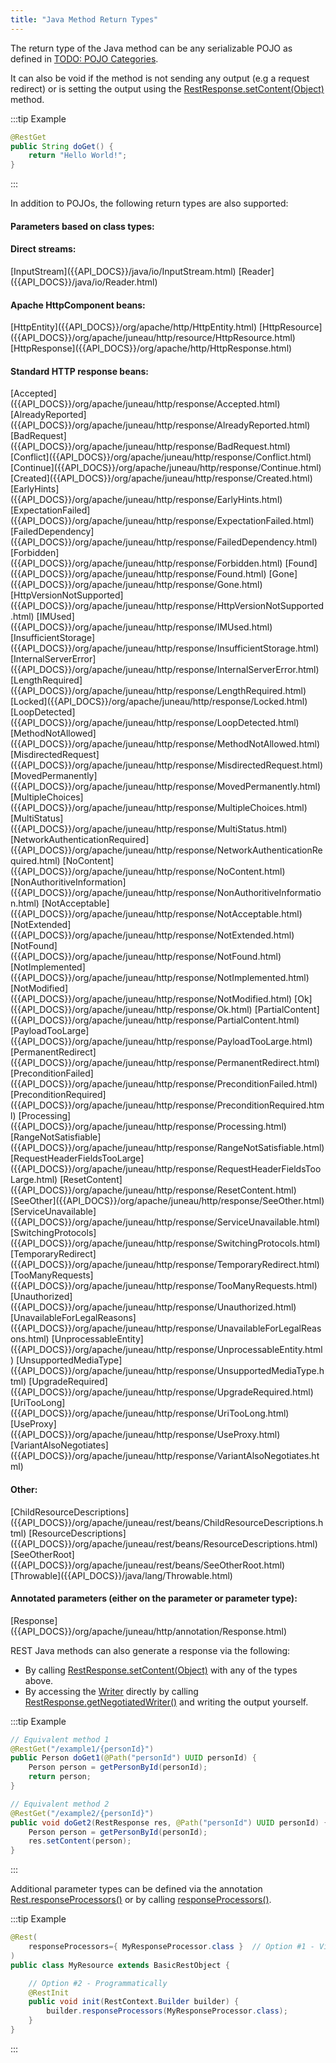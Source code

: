 ```yaml
---
title: "Java Method Return Types"
---
```


The return type of the Java method can be any serializable POJO as defined in [TODO: POJO Categories](TODO.md).

It can also be void if the method is not sending any output (e.g  a request redirect) or is setting the output using the [RestResponse.setContent(Object)]({{API_DOCS}}/org/apache/juneau/rest/RestResponse.html#setContent(Object)) method.

:::tip Example
```java
@RestGet
public String doGet() {
    return "Hello World!";
}
```
:::

In addition to POJOs, the following return types are also supported:

#### Parameters based on class types:

#### Direct streams:

<tree>
<node-0><java-class>[InputStream]({{API_DOCS}}/java/io/InputStream.html)</java-class></node-0>
<node-1><java-method>[Reader]({{API_DOCS}}/java/io/Reader.html)</java-method></node-1>
</tree>

#### Apache HttpComponent beans:

<tree>
<node-0><java-class>[HttpEntity]({{API_DOCS}}/org/apache/http/HttpEntity.html)</java-class></node-0>
<node-0><java-class>[HttpResource]({{API_DOCS}}/org/apache/juneau/http/resource/HttpResource.html)</java-class></node-0>
<node-0><java-class>[HttpResponse]({{API_DOCS}}/org/apache/http/HttpResponse.html)</java-class></node-0>
</tree>

#### Standard HTTP response beans:

<tree>
<node-0><java-class>[Accepted]({{API_DOCS}}/org/apache/juneau/http/response/Accepted.html)</java-class></node-0>
<node-0><java-class>[AlreadyReported]({{API_DOCS}}/org/apache/juneau/http/response/AlreadyReported.html)</java-class></node-0>
<node-0><java-class>[BadRequest]({{API_DOCS}}/org/apache/juneau/http/response/BadRequest.html)</java-class></node-0>
<node-0><java-class>[Conflict]({{API_DOCS}}/org/apache/juneau/http/response/Conflict.html)</java-class></node-0>
<node-0><java-class>[Continue]({{API_DOCS}}/org/apache/juneau/http/response/Continue.html)</java-class></node-0>
<node-0><java-class>[Created]({{API_DOCS}}/org/apache/juneau/http/response/Created.html)</java-class></node-0>
<node-0><java-class>[EarlyHints]({{API_DOCS}}/org/apache/juneau/http/response/EarlyHints.html)</java-class></node-0>
<node-0><java-class>[ExpectationFailed]({{API_DOCS}}/org/apache/juneau/http/response/ExpectationFailed.html)</java-class></node-0>
<node-0><java-class>[FailedDependency]({{API_DOCS}}/org/apache/juneau/http/response/FailedDependency.html)</java-class></node-0>
<node-0><java-class>[Forbidden]({{API_DOCS}}/org/apache/juneau/http/response/Forbidden.html)</java-class></node-0>
<node-0><java-class>[Found]({{API_DOCS}}/org/apache/juneau/http/response/Found.html)</java-class></node-0>
<node-0><java-class>[Gone]({{API_DOCS}}/org/apache/juneau/http/response/Gone.html)</java-class></node-0>
<node-0><java-class>[HttpVersionNotSupported]({{API_DOCS}}/org/apache/juneau/http/response/HttpVersionNotSupported.html)</java-class></node-0>
<node-0><java-class>[IMUsed]({{API_DOCS}}/org/apache/juneau/http/response/IMUsed.html)</java-class></node-0>
<node-0><java-class>[InsufficientStorage]({{API_DOCS}}/org/apache/juneau/http/response/InsufficientStorage.html)</java-class></node-0>
<node-0><java-class>[InternalServerError]({{API_DOCS}}/org/apache/juneau/http/response/InternalServerError.html)</java-class></node-0>
<node-0><java-class>[LengthRequired]({{API_DOCS}}/org/apache/juneau/http/response/LengthRequired.html)</java-class></node-0>
<node-0><java-class>[Locked]({{API_DOCS}}/org/apache/juneau/http/response/Locked.html)</java-class></node-0>
<node-0><java-class>[LoopDetected]({{API_DOCS}}/org/apache/juneau/http/response/LoopDetected.html)</java-class></node-0>
<node-0><java-class>[MethodNotAllowed]({{API_DOCS}}/org/apache/juneau/http/response/MethodNotAllowed.html)</java-class></node-0>
<node-0><java-class>[MisdirectedRequest]({{API_DOCS}}/org/apache/juneau/http/response/MisdirectedRequest.html)</java-class></node-0>
<node-0><java-class>[MovedPermanently]({{API_DOCS}}/org/apache/juneau/http/response/MovedPermanently.html)</java-class></node-0>
<node-0><java-class>[MultipleChoices]({{API_DOCS}}/org/apache/juneau/http/response/MultipleChoices.html)</java-class></node-0>
<node-0><java-class>[MultiStatus]({{API_DOCS}}/org/apache/juneau/http/response/MultiStatus.html)</java-class></node-0>
<node-0><java-class>[NetworkAuthenticationRequired]({{API_DOCS}}/org/apache/juneau/http/response/NetworkAuthenticationRequired.html)</java-class></node-0>
<node-0><java-class>[NoContent]({{API_DOCS}}/org/apache/juneau/http/response/NoContent.html)</java-class></node-0>
<node-0><java-class>[NonAuthoritiveInformation]({{API_DOCS}}/org/apache/juneau/http/response/NonAuthoritiveInformation.html)</java-class></node-0>
<node-0><java-class>[NotAcceptable]({{API_DOCS}}/org/apache/juneau/http/response/NotAcceptable.html)</java-class></node-0>
<node-0><java-class>[NotExtended]({{API_DOCS}}/org/apache/juneau/http/response/NotExtended.html)</java-class></node-0>
<node-0><java-class>[NotFound]({{API_DOCS}}/org/apache/juneau/http/response/NotFound.html)</java-class></node-0>
<node-0><java-class>[NotImplemented]({{API_DOCS}}/org/apache/juneau/http/response/NotImplemented.html)</java-class></node-0>
<node-0><java-class>[NotModified]({{API_DOCS}}/org/apache/juneau/http/response/NotModified.html)</java-class></node-0>
<node-0><java-class>[Ok]({{API_DOCS}}/org/apache/juneau/http/response/Ok.html)</java-class></node-0>
<node-0><java-class>[PartialContent]({{API_DOCS}}/org/apache/juneau/http/response/PartialContent.html)</java-class></node-0>
<node-0><java-class>[PayloadTooLarge]({{API_DOCS}}/org/apache/juneau/http/response/PayloadTooLarge.html)</java-class></node-0>
<node-0><java-class>[PermanentRedirect]({{API_DOCS}}/org/apache/juneau/http/response/PermanentRedirect.html)</java-class></node-0>
<node-0><java-class>[PreconditionFailed]({{API_DOCS}}/org/apache/juneau/http/response/PreconditionFailed.html)</java-class></node-0>
<node-0><java-class>[PreconditionRequired]({{API_DOCS}}/org/apache/juneau/http/response/PreconditionRequired.html)</java-class></node-0>
<node-0><java-class>[Processing]({{API_DOCS}}/org/apache/juneau/http/response/Processing.html)</java-class></node-0>
<node-0><java-class>[RangeNotSatisfiable]({{API_DOCS}}/org/apache/juneau/http/response/RangeNotSatisfiable.html)</java-class></node-0>
<node-0><java-class>[RequestHeaderFieldsTooLarge]({{API_DOCS}}/org/apache/juneau/http/response/RequestHeaderFieldsTooLarge.html)</java-class></node-0>
<node-0><java-class>[ResetContent]({{API_DOCS}}/org/apache/juneau/http/response/ResetContent.html)</java-class></node-0>
<node-0><java-class>[SeeOther]({{API_DOCS}}/org/apache/juneau/http/response/SeeOther.html)</java-class></node-0>
<node-0><java-class>[ServiceUnavailable]({{API_DOCS}}/org/apache/juneau/http/response/ServiceUnavailable.html)</java-class></node-0>
<node-0><java-class>[SwitchingProtocols]({{API_DOCS}}/org/apache/juneau/http/response/SwitchingProtocols.html)</java-class></node-0>
<node-0><java-class>[TemporaryRedirect]({{API_DOCS}}/org/apache/juneau/http/response/TemporaryRedirect.html)</java-class></node-0>
<node-0><java-class>[TooManyRequests]({{API_DOCS}}/org/apache/juneau/http/response/TooManyRequests.html)</java-class></node-0>
<node-0><java-class>[Unauthorized]({{API_DOCS}}/org/apache/juneau/http/response/Unauthorized.html)</java-class></node-0>
<node-0><java-class>[UnavailableForLegalReasons]({{API_DOCS}}/org/apache/juneau/http/response/UnavailableForLegalReasons.html)</java-class></node-0>
<node-0><java-class>[UnprocessableEntity]({{API_DOCS}}/org/apache/juneau/http/response/UnprocessableEntity.html)</java-class></node-0>
<node-0><java-class>[UnsupportedMediaType]({{API_DOCS}}/org/apache/juneau/http/response/UnsupportedMediaType.html)</java-class></node-0>
<node-0><java-class>[UpgradeRequired]({{API_DOCS}}/org/apache/juneau/http/response/UpgradeRequired.html)</java-class></node-0>
<node-0><java-class>[UriTooLong]({{API_DOCS}}/org/apache/juneau/http/response/UriTooLong.html)</java-class></node-0>
<node-0><java-class>[UseProxy]({{API_DOCS}}/org/apache/juneau/http/response/UseProxy.html)</java-class></node-0>
<node-0><java-class>[VariantAlsoNegotiates]({{API_DOCS}}/org/apache/juneau/http/response/VariantAlsoNegotiates.html)</java-class></node-0>
</tree>

#### Other:

<tree>
<node-0><java-class>[ChildResourceDescriptions]({{API_DOCS}}/org/apache/juneau/rest/beans/ChildResourceDescriptions.html)</java-class></node-0>
<node-0><java-class>[ResourceDescriptions]({{API_DOCS}}/org/apache/juneau/rest/beans/ResourceDescriptions.html)</java-class></node-0>
<node-0><java-class>[SeeOtherRoot]({{API_DOCS}}/org/apache/juneau/rest/beans/SeeOtherRoot.html)</java-class></node-0>
<node-0><java-class>[Throwable]({{API_DOCS}}/java/lang/Throwable.html)</java-class></node-0>
</tree>

#### Annotated parameters (either on the parameter or parameter type):

<tree>
<node-0><java-annotation>[Response]({{API_DOCS}}/org/apache/juneau/http/annotation/Response.html)</java-annotation></node-0>
</tree>

REST Java methods can also generate a response via the following:

- By calling [RestResponse.setContent(Object)]({{API_DOCS}}/org/apache/juneau/rest/RestResponse.html#setContent(Object)) with any of the types above.
- By accessing the [Writer]({{API_DOCS}}/java/io/Writer.html) directly by calling [RestResponse.getNegotiatedWriter()]({{API_DOCS}}/org/apache/juneau/rest/RestResponse.html#getNegotiatedWriter()) and writing the output yourself.

:::tip Example
```java
// Equivalent method 1
@RestGet("/example1/{personId}")
public Person doGet1(@Path("personId") UUID personId) {
    Person person = getPersonById(personId);
    return person;
}

// Equivalent method 2
@RestGet("/example2/{personId}")
public void doGet2(RestResponse res, @Path("personId") UUID personId) {
    Person person = getPersonById(personId);
    res.setContent(person);
}
```
:::

Additional parameter types can be defined via the annotation [Rest.responseProcessors()]({{API_DOCS}}/org/apache/juneau/rest/annotation/Rest.html#responseProcessors()) or by calling [responseProcessors()]({{API_DOCS}}/org/apache/juneau/rest/RestContext/Builder.html#responseProcessors(Class...)).

:::tip Example
```java
@Rest(
    responseProcessors={ MyResponseProcessor.class }  // Option #1 - Via annotation
)
public class MyResource extends BasicRestObject {

    // Option #2 - Programmatically
    @RestInit
    public void init(RestContext.Builder builder) {
        builder.responseProcessors(MyResponseProcessor.class);
    }
}
```
:::